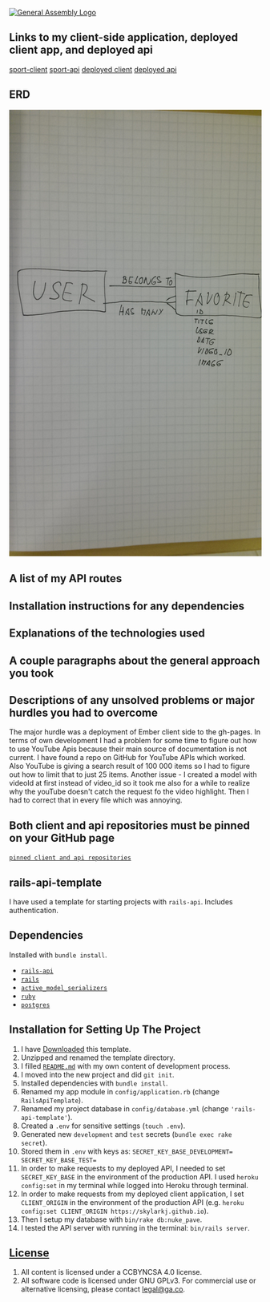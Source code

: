 [![General Assembly Logo](https://camo.githubusercontent.com/1a91b05b8f4d44b5bbfb83abac2b0996d8e26c92/687474703a2f2f692e696d6775722e636f6d2f6b6538555354712e706e67)](https://generalassemb.ly/education/web-development-immersive)

## Links to my client-side application, deployed client app, and deployed api
[sport-client](https://github.com/skylarkJ/sport-client)
[sport-api](https://github.com/skylarkJ/sport-api)
[deployed client](https://skylarkj.github.io/sport-client/)
[deployed api](https://powerful-citadel-79189.herokuapp.com/)

## ERD
![erd](https://raw.githubusercontent.com/skylarkJ/sport-api/8e6e5652f88fffba4fd057ad3ec123ce0a2da809/app/views/layouts/erd.jpg "ERD")

## A list of my API routes


## Installation instructions for any dependencies
## Explanations of the technologies used
## A couple paragraphs about the general approach you took

## Descriptions of any unsolved problems or major hurdles you had to overcome
The major hurdle was a deployment of Ember client side to the gh-pages. In terms
of own development I had a problem for some time to figure out how to use YouTube
Apis because their main source of documentation is not current. I have found
a repo on GitHub for YouTube APIs which worked. Also YouTube is giving a search
result of 100 000 items so I had to figure out how to limit that to just 25 items.
Another issue - I created a model with videoId at first instead of video_id so it took me also for a while to realize why the youTube doesn't catch the request fo the video
highlight. Then I had to correct that in every file which was annoying.

## Both client and api repositories must be pinned on your GitHub page
[`pinned client and api repositories`](https://github.com/skylarkJ)

## rails-api-template

I have used a template for starting projects with `rails-api`. Includes authentication.

## Dependencies

Installed with `bundle install`.

-   [`rails-api`](https://github.com/rails-api/rails-api)
-   [`rails`](https://github.com/rails/rails)
-   [`active_model_serializers`](https://github.com/rails-api/active_model_serializers)
-   [`ruby`](https://www.ruby-lang.org/en/)
-   [`postgres`](http://www.postgresql.org)

## Installation for Setting Up The Project

1.  I have [Downloaded](../../archive/master.zip) this template.
2.  Unzipped and renamed the template directory.
3.  I filled [`README.md`](README.md) with my own content of development process.
4.  I moved into the new project and did `git init`.
5.  Installed dependencies with `bundle install`.
6.  Renamed my app module in `config/application.rb` (change
    `RailsApiTemplate`).
7.  Renamed my project database in `config/database.yml` (change
    `'rails-api-template'`).
8.  Created a `.env` for sensitive settings (`touch .env`).
9.  Generated new `development` and `test` secrets (`bundle exec rake secret`).
10. Stored them in `.env` with keys as:
    `SECRET_KEY_BASE_DEVELOPMENT=`
    `SECRET_KEY_BASE_TEST=`
11.  In order to make requests to my deployed API, I needed to set
    `SECRET_KEY_BASE` in the environment of the production API. I used `heroku
    config:set` in my terminal while logged into Heroku through terminal.
12.  In order to make requests from my deployed client application, I set
     `CLIENT_ORIGIN` in the environment of the production API (e.g.
    `heroku config:set CLIENT_ORIGIN https://skylarkj.github.io`).
13.  Then I setup my database with `bin/rake db:nuke_pave`.
14.  I tested the API server with running in the terminal:
     `bin/rails server`.

## [License](LICENSE)

1.  All content is licensed under a CC­BY­NC­SA 4.0 license.
1.  All software code is licensed under GNU GPLv3. For commercial use or
    alternative licensing, please contact legal@ga.co.
